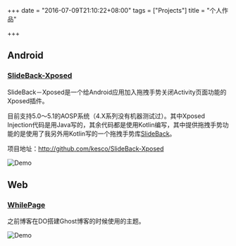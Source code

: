 +++
date = "2016-07-09T21:10:22+08:00"
tags = ["Projects"]
title = "个人作品"

+++

## Android

### [SlideBack-Xposed][0]

SlideBack－Xposed是一个给Android应用加入拖拽手势关闭Activity页面功能的Xposed插件。

目前支持5.0～5.1的AOSP系统（4.X系列没有机器测试过）。其中Xposed Injection代码是用Java写的，其余代码都是使用Kotlin编写，其中提供拖拽手势功能的是使用了我另外用Kotlin写的一个拖拽手势库[SlideBack][1]。

项目地址：http://github.com/kesco/SlideBack-Xposed

![Demo](http://7mnom1.com1.z0.glb.clouddn.com/slideback.gif)

## Web

### [WhilePage][2]

之前博客在DO搭建Ghost博客的时候使用的主题。

![Demo](http://7mnom1.com1.z0.glb.clouddn.com/whilepage-demo.png)

[0]: http://github.com/kesco/SlideBack-Xposed
[1]: http://github.com/kesco/SlideBack
[2]: https://github.com/kesco/whilepage

